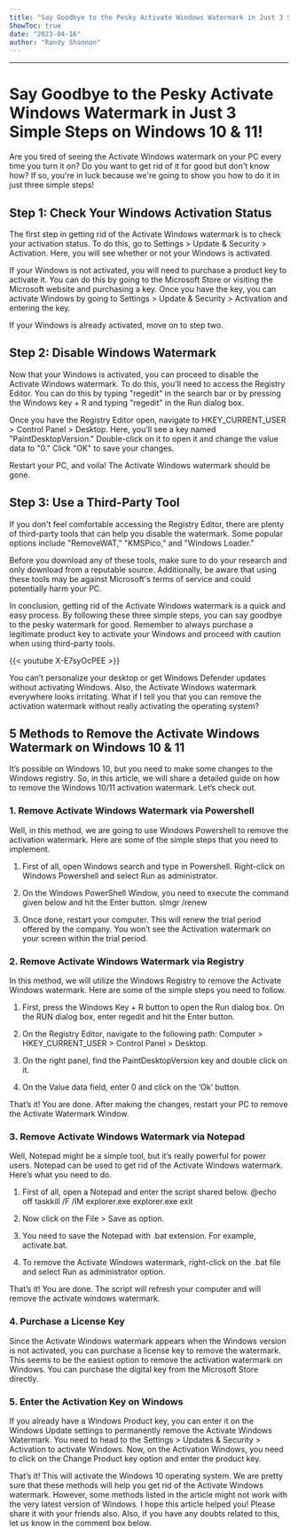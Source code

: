 ```yaml
---
title: "Say Goodbye to the Pesky Activate Windows Watermark in Just 3 Simple Steps on Windows 10 & 11!"
ShowToc: true 
date: "2023-04-16"
author: "Randy Shannon"
---
```

*****
# Say Goodbye to the Pesky Activate Windows Watermark in Just 3 Simple Steps on Windows 10 & 11!

Are you tired of seeing the Activate Windows watermark on your PC every time you turn it on? Do you want to get rid of it for good but don't know how? If so, you're in luck because we're going to show you how to do it in just three simple steps!

## Step 1: Check Your Windows Activation Status

The first step in getting rid of the Activate Windows watermark is to check your activation status. To do this, go to Settings > Update & Security > Activation. Here, you will see whether or not your Windows is activated.

If your Windows is not activated, you will need to purchase a product key to activate it. You can do this by going to the Microsoft Store or visiting the Microsoft website and purchasing a key. Once you have the key, you can activate Windows by going to Settings > Update & Security > Activation and entering the key.

If your Windows is already activated, move on to step two.

## Step 2: Disable Windows Watermark

Now that your Windows is activated, you can proceed to disable the Activate Windows watermark. To do this, you'll need to access the Registry Editor. You can do this by typing "regedit" in the search bar or by pressing the Windows key + R and typing "regedit" in the Run dialog box.

Once you have the Registry Editor open, navigate to HKEY_CURRENT_USER > Control Panel > Desktop. Here, you'll see a key named "PaintDesktopVersion." Double-click on it to open it and change the value data to "0." Click "OK" to save your changes.

Restart your PC, and voila! The Activate Windows watermark should be gone.

## Step 3: Use a Third-Party Tool

If you don't feel comfortable accessing the Registry Editor, there are plenty of third-party tools that can help you disable the watermark. Some popular options include "RemoveWAT," "KMSPico," and "Windows Loader."

Before you download any of these tools, make sure to do your research and only download from a reputable source. Additionally, be aware that using these tools may be against Microsoft's terms of service and could potentially harm your PC.

In conclusion, getting rid of the Activate Windows watermark is a quick and easy process. By following these three simple steps, you can say goodbye to the pesky watermark for good. Remember to always purchase a legitimate product key to activate your Windows and proceed with caution when using third-party tools.

{{< youtube X-E7syOcPEE >}} 



You can’t personalize your desktop or get Windows Defender updates without activating Windows. Also, the Activate Windows watermark everywhere looks irritating. What if I tell you that you can remove the activation watermark without really activating the operating system?

 
## 5 Methods to Remove the Activate Windows Watermark on Windows 10 & 11


It’s possible on Windows 10, but you need to make some changes to the Windows registry. So, in this article, we will share a detailed guide on how to remove the Windows 10/11 activation watermark. Let’s check out.

 
### 1. Remove Activate Windows Watermark via Powershell


Well, in this method, we are going to use Windows Powershell to remove the activation watermark. Here are some of the simple steps that you need to implement.
1. First of all, open Windows search and type in Powershell. Right-click on Windows Powershell and select Run as administrator.

2. On the Windows PowerShell Window, you need to execute the command given below and hit the Enter button.
slmgr /renew

3. Once done, restart your computer.
This will renew the trial period offered by the company. You won’t see the Activation watermark on your screen within the trial period.

 
### 2. Remove Activate Windows Watermark via Registry


In this method, we will utilize the Windows Registry to remove the Activate Windows watermark. Here are some of the simple steps you need to follow.
1. First, press the Windows Key + R button to open the Run dialog box. On the RUN dialog box, enter regedit and hit the Enter button.

2. On the Registry Editor, navigate to the following path: Computer > HKEY_CURRENT_USER > Control Panel > Desktop.

3. On the right panel, find the PaintDesktopVersion key and double click on it.

4. On the Value data field, enter 0 and click on the ‘Ok‘ button.

That’s it! You are done. After making the changes, restart your PC to remove the Activate Watermark Window.

 
### 3. Remove Activate Windows Watermark via Notepad


Well, Notepad might be a simple tool, but it’s really powerful for power users. Notepad can be used to get rid of the Activate Windows watermark. Here’s what you need to do.
1. First of all, open a Notepad and enter the script shared below.
@echo off taskkill /F /IM explorer.exe explorer.exe exit

2. Now click on the File > Save as option.

3. You need to save the Notepad with .bat extension. For example, activate.bat.

4. To remove the Activate Windows watermark, right-click on the .bat file and select Run as administrator option.

That’s it! You are done. The script will refresh your computer and will remove the activate windows watermark.

 
### 4. Purchase a License Key


Since the Activate Windows watermark appears when the Windows version is not activated, you can purchase a license key to remove the watermark.
This seems to be the easiest option to remove the activation watermark on Windows. You can purchase the digital key from the Microsoft Store directly.

 
### 5. Enter the Activation Key on Windows


If you already have a Windows Product key, you can enter it on the Windows Update settings to permanently remove the Activate Windows Watermark.
You need to head to the Settings > Updates & Security > Activation to activate Windows.
Now, on the Activation Windows, you need to click on the Change Product key option and enter the product key.

That’s it! This will activate the Windows 10 operating system.
We are pretty sure that these methods will help you get rid of the Activate Windows watermark. However, some methods listed in the article might not work with the very latest version of Windows.
I hope this article helped you! Please share it with your friends also. Also, if you have any doubts related to this, let us know in the comment box below.





